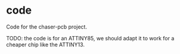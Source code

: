 # code
Code for the chaser-pcb project.

TODO: the code is for an ATTINY85, we should adapt it to work for a cheaper chip like the ATTINY13.

